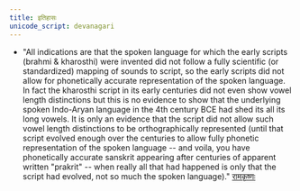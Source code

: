 ```yaml
---
title: इतिहासः
unicode_script: devanagari
---
```


- "All indications are that the spoken language for which the early scripts (brahmi & kharosthi) were invented did not follow a fully scientific (or standardized) mapping of sounds to script, so the early scripts did not allow for phonetically accurate representation of the spoken language. In fact the kharosthi script in its early centuries did not even show vowel length distinctions but this is no evidence to show that the underlying spoken Indo-Aryan language in the 4th century BCE had shed its all its long vowels. It is only an evidence that the script did not allow such vowel length distinctions to be orthographically represented (until that script evolved enough over the centuries to allow fully phonetic representation of the spoken language -- and voila, you have phonetically accurate sanskrit appearing after centuries of apparent written "prakrit" -- when really all that had happened is only that the script had evolved, not so much the spoken language)." [रामकृष्णः](https://groups.google.com/forum/#!topic/bvparishat/e26Gh14ohxI)